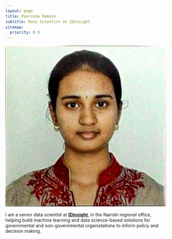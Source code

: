 ```yaml
---
layout: page
title: Poornima Ramesh
subtitle: Data Scientist at IDinsight
sitemap:
  priority: 0.9
---
```


<!--img src="{{ './PoornimaRamesh.jpeg' | prepend: site.baseurl }}" id="about-img"-->
<img src="assets/img/PoornimaRamesh.jpeg" id="about-img">

<div id="describe-text">
	<p>I am a senior data scientist at <strong><a href="https://www.idinsight.org/" target="_blank"> IDinsight</a></strong>, in the Nairobi regional office, helping build machine learning and data science-based solutions for governmental and non-governmental organistations to inform policy and decision making.</p>
	<!-- <p>Fork and use the theme from the <strong> <a href="https://github.com/knhash/Pudhina"> repository</a> </strong></p> -->
</div>
